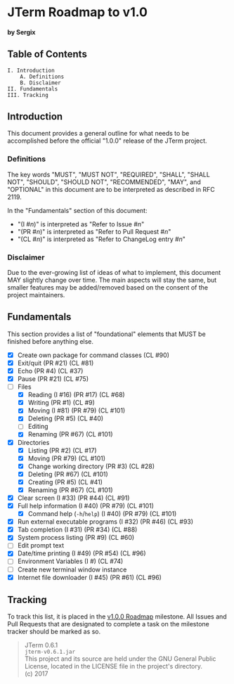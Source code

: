 # JTerm Roadmap to v1.0
#### by Sergix

## Table of Contents
```
I. Introduction
	A. Definitions
	B. Disclaimer
II. Fundamentals
III. Tracking
```

## Introduction
This document provides a general outline for what needs to be accomplished before the official "1.0.0" release of the JTerm project.

### Definitions
The key words "MUST", "MUST NOT", "REQUIRED", "SHALL", "SHALL NOT", "SHOULD", "SHOULD NOT", "RECOMMENDED", "MAY", and "OPTIONAL" in this document are to be interpreted as described in RFC 2119.

In the "Fundamentals" section of this document:

- "(I #_n_)" is interpreted as "Refer to Issue #_n_"
- "(PR #_n_)" is interpreted as "Refer to Pull Request #_n_"
- "(CL #_n_)" is interpreted as "Refer to ChangeLog entry #_n_"

### Disclaimer
Due to the ever-growing list of ideas of what to implement, this document MAY slightly change over time. The main aspects will stay the same, but smaller features may be added/removed based on the consent of the project maintainers.

## Fundamentals
This section provides a list of "foundational" elements that MUST be finished before anything else.

- [x] Create own package for command classes (CL #90)
- [x] Exit/quit (PR #21) (CL #81)
- [x] Echo (PR #4) (CL #37)
- [x] Pause (PR #21) (CL #75)
- [ ] Files
	- [x] Reading (I #16) (PR #17) (CL #68)
	- [x] Writing (PR #1) (CL #9)
	- [x] Moving (I #81) (PR #79) (CL #101)
	- [x] Deleting (PR #5) (CL #40)
	- [ ] Editing
	- [x] Renaming (PR #67) (CL #101)
- [x] Directories
	- [x] Listing (PR #2) (CL #17)
	- [x] Moving (PR #79) (CL #101)
	- [x] Change working directory (PR #3) (CL #28)
	- [x] Deleting (PR #67) (CL #101)
	- [x] Creating (PR #5) (CL #41)
	- [x] Renaming (PR #67) (CL #101)
- [x] Clear screen (I #33) (PR #44) (CL #91)
- [x] Full help information (I #40) (PR #79) (CL #101)
	- [x] Command help (`-h`/`help`) (I #40) (PR #79) (CL #101)
- [x] Run external executable programs (I #32) (PR #46) (CL #93)
- [x] Tab completion (I #31) (PR #34) (CL #88)
- [x] System process listing (PR #9) (CL #60)
- [ ] Edit prompt text
- [x] Date/time printing (I #49) (PR #54) (CL #96)
- [ ] Environment Variables (I #) (CL #74)
- [ ] Create new terminal window instance
- [x] Internet file downloader (I #45) (PR #61) (CL #96)

## Tracking
To track this list, it is placed in the [v1.0.0 Roadmap](https://github.com/Sergix/JTerm/milestone/1) milestone. All Issues and Pull Requests that are designated to complete a task on the milestone tracker should be marked as so.

> JTerm 0.6.1  
> `jterm-v0.6.1.jar`  
> This project and its source are held under the GNU General Public License, located in the LICENSE file in the project's directory.  
> (c) 2017
